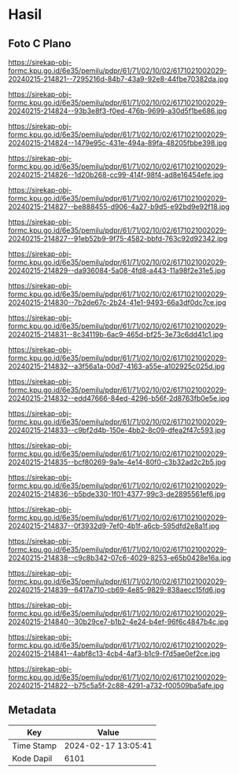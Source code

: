 # Hasil

## Foto C Plano

https://sirekap-obj-formc.kpu.go.id/6e35/pemilu/pdpr/61/71/02/10/02/6171021002029-20240215-214821--7295216d-84b7-43a9-92e8-44fbe70382da.jpg

https://sirekap-obj-formc.kpu.go.id/6e35/pemilu/pdpr/61/71/02/10/02/6171021002029-20240215-214824--93b3e8f3-f0ed-476b-9699-a30d5f1be686.jpg

https://sirekap-obj-formc.kpu.go.id/6e35/pemilu/pdpr/61/71/02/10/02/6171021002029-20240215-214824--1479e95c-431e-494a-89fa-48205fbbe398.jpg

https://sirekap-obj-formc.kpu.go.id/6e35/pemilu/pdpr/61/71/02/10/02/6171021002029-20240215-214826--1d20b268-cc99-414f-98f4-ad8e16454efe.jpg

https://sirekap-obj-formc.kpu.go.id/6e35/pemilu/pdpr/61/71/02/10/02/6171021002029-20240215-214827--be888455-d906-4a27-b9d5-e92bd9e92f18.jpg

https://sirekap-obj-formc.kpu.go.id/6e35/pemilu/pdpr/61/71/02/10/02/6171021002029-20240215-214827--91eb52b9-9f75-4582-bbfd-763c92d92342.jpg

https://sirekap-obj-formc.kpu.go.id/6e35/pemilu/pdpr/61/71/02/10/02/6171021002029-20240215-214829--da936084-5a08-4fd8-a443-11a98f2e31e5.jpg

https://sirekap-obj-formc.kpu.go.id/6e35/pemilu/pdpr/61/71/02/10/02/6171021002029-20240215-214830--7b2de67c-2b24-41e1-9493-66a3df0dc7ce.jpg

https://sirekap-obj-formc.kpu.go.id/6e35/pemilu/pdpr/61/71/02/10/02/6171021002029-20240215-214831--8c34119b-6ac9-465d-bf25-3e73c6dd41c1.jpg

https://sirekap-obj-formc.kpu.go.id/6e35/pemilu/pdpr/61/71/02/10/02/6171021002029-20240215-214832--a3f56a1a-00d7-4163-a55e-a102925c025d.jpg

https://sirekap-obj-formc.kpu.go.id/6e35/pemilu/pdpr/61/71/02/10/02/6171021002029-20240215-214832--edd47666-84ed-4296-b56f-2d8763fb0e5e.jpg

https://sirekap-obj-formc.kpu.go.id/6e35/pemilu/pdpr/61/71/02/10/02/6171021002029-20240215-214833--c9bf2d4b-150e-4bb2-8c09-dfea2f47c593.jpg

https://sirekap-obj-formc.kpu.go.id/6e35/pemilu/pdpr/61/71/02/10/02/6171021002029-20240215-214835--bcf80269-9a1e-4e14-80f0-c3b32ad2c2b5.jpg

https://sirekap-obj-formc.kpu.go.id/6e35/pemilu/pdpr/61/71/02/10/02/6171021002029-20240215-214836--b5bde330-1f01-4377-99c3-de2895561ef6.jpg

https://sirekap-obj-formc.kpu.go.id/6e35/pemilu/pdpr/61/71/02/10/02/6171021002029-20240215-214837--0f3932d9-7ef0-4b1f-a6cb-595dfd2e8a1f.jpg

https://sirekap-obj-formc.kpu.go.id/6e35/pemilu/pdpr/61/71/02/10/02/6171021002029-20240215-214838--c9c8b342-07c6-4029-8253-e65b0428e16a.jpg

https://sirekap-obj-formc.kpu.go.id/6e35/pemilu/pdpr/61/71/02/10/02/6171021002029-20240215-214839--6417a710-cb69-4e85-9829-838aecc15fd6.jpg

https://sirekap-obj-formc.kpu.go.id/6e35/pemilu/pdpr/61/71/02/10/02/6171021002029-20240215-214840--30b29ce7-b1b2-4e24-b4ef-96f6c4847b4c.jpg

https://sirekap-obj-formc.kpu.go.id/6e35/pemilu/pdpr/61/71/02/10/02/6171021002029-20240215-214841--4abf8c13-4cb4-4af3-b1c9-f7d5ae0ef2ce.jpg

https://sirekap-obj-formc.kpu.go.id/6e35/pemilu/pdpr/61/71/02/10/02/6171021002029-20240215-214822--b75c5a5f-2c88-4291-a732-f00509ba5afe.jpg


## Metadata

| Key        | Value               |
| ---------- | ------------------- |
| Time Stamp | 2024-02-17 13:05:41 |
| Kode Dapil | 6101                |



